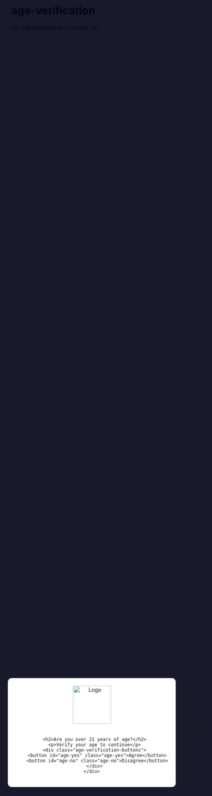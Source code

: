 # age-verification


{% if template.name == 'index' %}
  <!-- Age Verification Popup -->
  <div id="age-verification-popup" class="age-verification-popup">
    <div class="age-verification-content">
      <img src="{{ 'your_logo.png' | asset_url }}" alt="Logo" class="age-verification-logo">

      <h2>Are you over 21 years of age?</h2>
      <p>Verify your age to continue</p>
      <div class="age-verification-buttons">
        <button id="age-yes" class="age-yes">Agree</button>
        <button id="age-no" class="age-no">Disagree</button>
      </div>
    </div>
  </div>

  <style>
    .age-verification-popup {
      position: fixed;
      top: 0;
      left: 0;
      width: 100%;
      height: 100%;
      background: rgba(0, 0, 20,0.9);
      display: flex;
      justify-content: center;
      align-items: center;
      z-index: 9999;
    }

    .age-verification-content {
      background: white;
      padding: 20px;
      text-align: center;
      border-radius: 10px;
      box-shadow: 0 2px 10px rgba(0, 0, 0, 0.1);
    }
    .age-verification-content h2{
      font-size:2rem;
      font-weight: bold;
    }

    .age-verification-logo {
      width: 100px;
      margin-bottom: 20px;
    }

    .age-verification-buttons{
      display: flex;
      justify-content: center;
      align-items: center;
      
    }

    .age-verification-buttons button {
      padding: 10px 20px;
      margin: 10px;
      border: none;
      border-radius: 5px;
      cursor: pointer;
      font-size: 16px;
    }

    .age-yes {
      background-color: #28a745;
      color: white;
    }

    .age-no {
      background-color: #dc3545;
      color: white;
    }
  </style>

  <script>
    document.addEventListener('DOMContentLoaded', function() {
      var agePopup = document.getElementById('age-verification-popup');
      var ageYes = document.getElementById('age-yes');
      var ageNo = document.getElementById('age-no');

      ageYes.addEventListener('click', function() {
        localStorage.setItem('ageVerified', 'true');
        agePopup.style.display = 'none';
      });

      ageNo.addEventListener('click', function() {
        window.location.href = 'https://www.google.com'; // Redirect if under 21
      });

      if (!localStorage.getItem('ageVerified')) {
        agePopup.style.display = 'flex';
      } else {
        agePopup.style.display = 'none';
      }
    });
  </script>
{% endif %}
